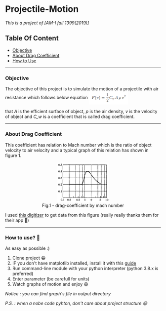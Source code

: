 # Projectile-Motion
*This is a project of [AM-I fall 1399(2019)]*
## Table Of Content
<div>
  <ul>
    <li><a href="#objective">Objective</a></li>
    <li><a href="#about-drag-coefficient">About Drag Coefficient</a></li>
    <li><a href="#how-to-use-">How to Use</a></li>
  </ul>
</div>

-----------------------------------
### Objective
The objective of this project is to simulate the motion of a projectile with air resistance which follows below equation
<img src="resources/equ.png" width="25%" align="center">

that *A* is the efficient surface of object, *p* is the air density, *v* is the velocity of object and *C_w* is a coefficient that is called drag coefficient.

-----------------------------------
### About Drag Coefficient
This coefficient has relation to Mach number which is the ratio of object velocity to air velocity and a typical graph of this relation has shown in figure 1.

<div align="center">
  <figure>
    <img src="resources/drag-coefficient.jpg" alt="drag-coefficient" width="40%" >
    <figcaption>Fig.1 - drag-coefficient by mach number</figcaption>
  </figure>
</div>

I used [this digitizer](http://getdata-graph-digitizer.com/index.php) to get data from this figure (really really thanks them for their app 🙏)

-------------------------------------

### How to use? 🤨
As easy as possible :)

1. Clone project 😀
2. IF you don't have matplotlib installed, install it with this [guide](https://matplotlib.org/users/installing.html)
3. Run command-line module with your python interpreter (python 3.8.x is preferred)
4. Enter parameter (be carefull for units)
5. Watch graphs of motion and enjoy 😃

*Notice : you can find graph's file in *output* directory*


*P.S. : when a nobe code pyhton, don't care about project structure 😄*
